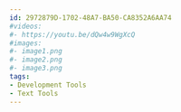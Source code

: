 ```yaml
---
id: 2972879D-1702-48A7-BA50-CA8352A6AA74
#videos:
#- https://youtu.be/dQw4w9WgXcQ
#images:
#- image1.png
#- image2.png
#- image3.png
tags:
- Development Tools
- Text Tools
---
```

